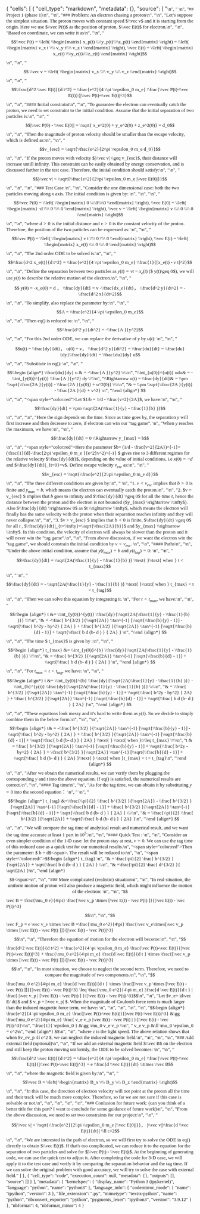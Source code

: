 {
 "cells": [
  {
   "cell_type": "markdown",
   "metadata": {},
   "source": [
    "<font face='Times New Roman' size = 2.5>\n",
    "    \n",
    "## Project 1 (phase 1)\n",
    "\n",
    "### Problem: An electron chasing a proton\n",
    "\n",
    "Let’s suppose the simplest situation. The proton moves with constant speed $\\vec v$ and it is starting from the origin. Here we use $\\vec P(t)$ as the position of proton, $\\vec E(t)$ for electron.\n",
    "\n",
    "Based on coordinate, we can write it as\n",
    "\n",
    "$$\\vec P(t) =  \\left( \\begin{matrix} x_p(t) \\\\y_p(t)\\\\z_p(t)   \\end{matrix} \\right) = \\left( \\begin{matrix} v_x t \\\\ v_y t\\\\ v_z t   \\end{matrix} \\right), \\vec E(t) =  \\left( \\begin{matrix} x_e(t) \\\\y_e(t)\\\\z_e(t)   \\end{matrix} \\right)$$\n",
    "\n",
    "$$ \\vec v =  \\left( \\begin{matrix} v_x \\\\ v_y \\\\ v_z   \\end{matrix} \\right)$$\n",
    "\n",
    "$$\\frac{d^2 \\vec E(t)}{d t^2} = \\frac{e^2}{4 \\pi \\epsilon_0 m_e} \\frac{\\vec P(t)-\\vec E(t)}{|\\vec P(t)-\\vec E(t)|^3}$$\n",
    "\n",
    "#### Initial constraint\n",
    "\n",
    "To guarantee the electron can eventually catch the proton, we need to set constraint to the initial condition. Assume that the initial separation of two particles is:\n",
    "\n",
    "$$|\\vec P(0) - \\vec E(0)| = \\sqrt{ x_e^2(0) +  y_e^2(0) +  z_e^2(0)} = d_0$$\n",
    "\n",
    "Then the magnitude of proton velocity should be smaller than the escape velocity, which is defined as:\n",
    "\n",
    "$$v_{esc} = \\sqrt{\\frac{e^2}{2\\pi \\epsilon_0 m_e d_0}}$$\n",
    "\n",
    "If the proton moves with velocity $|\\vec v| \\geq v_{esc}$, their distance will increase untill infinity. This constraint can be easily obtained by energy conservation, and is discussed farther in the test case. Therefore, the initial condition should satisfy:\n",
    "\n",
    "$$|\\vec v| < \\sqrt{\\frac{e^2}{2\\pi \\epsilon_0 m_e |\\vec E(0)|}}$$\n",
    "\n",
    "\n",
    "### Test Case \n",
    "\n",
    "Consider the one dimensional case: both the two particles moving along $x$ axis. The initial condition is given by: \n",
    "\n",
    "\n",
    "$$\\vec P(0) =  \\left( \\begin{matrix} 0 \\\\0\\\\0   \\end{matrix} \\right), \\vec E(0) =  \\left( \\begin{matrix} -d \\\\ 0 \\\\ 0   \\end{matrix} \\right), \\vec v =  \\left( \\begin{matrix} v  \\\\ 0 \\\\ 0   \\end{matrix} \\right)$$\n",
    "\n",
    "where $d>0$ is the initial distance and $v >0$ is the constant velocity of the proton. Therefore, the position of the two particles can be expressed as: \n",
    "\n",
    "$$\\vec P(t) =  \\left( \\begin{matrix} v  t  \\\\ 0 \\\\ 0   \\end{matrix} \\right), \\vec E(t) =  \\left( \\begin{matrix} x_e(t) \\\\ 0 \\\\ 0   \\end{matrix} \\right)$$\n",
    "\n",
    "The 2nd order ODE to be solved is:\n",
    "\n",
    "$$\\frac{d^2 x_e(t)}{d t^2} = \\frac{e^2}{4 \\pi \\epsilon_0 m_e} \\frac{1}{[x_e(t) - v t]^2}$$\n",
    "\n",
    "Define the separation between two particles as $y(t) = vt - x_e(t)$ ($ y(t)\\geq 0$), we will use $y(t)$ to describe the relative motion of the electron.\n",
    "\n",
    "$$ y(0) = -x_e(0) = d ，   \\frac{dy}{dt} = v -\\frac{dx_e}{dt}，  \\frac{d^2 y}{dt^2} = - \\frac{d^2 x}{dt^2}$$\n",
    "\n",
    "To simplify, also replace the parameter by:\n",
    "\n",
    "$$A = \\frac{e^2}{4 \\pi \\epsilon_0 m_e}$$\n",
    "\n",
    "Then eq() is reduced to: \n",
    "\n",
    "$$\\frac{d^2 y}{dt^2} = -\\frac{A }{y^2}$$\n",
    "\n",
    "For this 2nd order ODE, we can replace the derivative of $y$ by $u(t)$:  \n",
    "\n",
    "$$u(t) = \\frac{dy}{dt}， u(0) = v， \\frac{d^2 y}{dt^2} =  \\frac{du}{dt} = \\frac{du}{dy}\\frac{dy}{dt} = \\frac{du}{dy} u$$\n",
    "\n",
    "Substitute in eq(): \n",
    "\n",
    "$$\\begin {align*}   \\frac{du}{dy} u & = -\\frac{A }{y^2}  \\\\\n",
    "\\int_{u(0)}^{u(t)} udu& = -\\int_{y(0)}^{y(t)} \\frac{A }{y^2} dy  \\\\\n",
    "\\Rightarrow u(t) =  \\frac{dy}{dt}& = \\pm \\sqrt{\\frac{2A }{y(t)} - \\frac{2A }{y(0)} + u^2(0)} \\\\\n",
    "& = \\pm \\sqrt{\\frac{2A }{y(t)} - \\frac{2A }{d} + v^2} \n",
    "\\end {align*} $$\n",
    "\n",
    "<span style=\"color:red\">Let $1/b = 1/d - \\frac{v^2}{2A}$</span>, we have:\n",
    "\n",
    "$$\\frac{dy}{dt} = \\pm \\sqrt{2A(\\frac{1}{y} - \\frac{1}{b} )}$$\n",
    "\n",
    "\n",
    "Here the sign depends on the time. Since as time goes by, the separation $y$ will first increase and then decrease to zero, if electron can win our \"tag game\". \n",
    "When $y$ reaches the maximum, we have:\n",
    "\n",
    "$$\\frac{dy}{dt} = 0 \\Rightarrow y_{max} = b$$\n",
    "\n",
    "<span style=\"color:red\">Here the parameter $b= (1/d - \\frac{v^2}{2A})^{-1}=(\\frac{1}{d}-\\frac{2\\pi \\epsilon_0 m_e }{e^2}v^2)^{-1} $</span> gives rise to 3 different regimes for the relative velocity $\\frac{dy}{dt}$, depending on the value of initial conditions, i.e $x(0)=-d$ and $\\frac{dy}{dt}|_{t=0}=v$. Define escape velocity $v_{esc}$ as:\n",
    "\n",
    " $$v_{esc} =  \\sqrt{\\frac{e^2}{2\\pi \\epsilon_0 m_e d}}$$\n",
    "\n",
    "The three different conditions are given by:\n",
    "    \n",
    "1.  $v < v_{esc}$ implies that $b>0$ is finite and  $y_{max}=b$, which means the electron can eventually catch the proton.\n",
    "\n",
    "2.  $v = v_{esc} $ implies that $b$ goes to infinity and $\\frac{dy}{dt} \\geq 0$ for all the time $t$, hence the distance between the proton and the electron is not bounded ($y_{max} \\rightarrow \\infty$). Also $\\frac{dy}{dt} \\rightarrow 0$ as $t \\rightarrow \\infty$, which means the electron will finally has the same velocity with the proton when their separation reaches infinity and they will never collapse.\n",
    "\n",
    "3.  $v > v_{esc} $  implies that $b<0$ is finite,  $\\frac{dy}{dt} \\geq 0$ for all $t$ , $\\frac{dy}{dt}|_{t=\\infty}=\\sqrt{\\frac{2A}{b}}$ and  $y_{max} \\rightarrow \\infty$. In this condition, the velocity of electron will always be slower than the proton and it will never win the \"tag game\".\n",
    "\n",
    "From above discussion, if we want the electron win the \"tag game\", we should constrain the initial condition by $v<v_{esc}$. \n",
    "\n",
    "#### Paths\n",
    "\n",
    "Under the above initial condition, assume that $y(t_{max}) = b$ and $y(t_{tag}) = 0$: \n",
    "\n",
    "$$\\frac{dy}{dt} =   \\sqrt{2A(\\frac{1}{y} - \\frac{1}{b} )} \\text{ }\\text{ when } t < t_{max}$$\n",
    " \n",
    "$$\\frac{dy}{dt} =  - \\sqrt{2A(\\frac{1}{y} - \\frac{1}{b} )} \\text{ }\\text{ when } t_{max} < t < t_{tag}$$\n",
    "\n",
    "Then we can solve this equation by integrating it. \n",
    "For $t <  t_{max}$, we have:\n",
    "\n",
    "$$\\begin {align*}  t &= \\int_{y(0)}^{y(t)} \\frac{dy}{\\sqrt{2A(\\frac{1}{y} - \\frac{1}{b} )}} \\\\\n",
    "& = -\\frac{ b^{3/2} }{\\sqrt{2A}} \\tan^{-1} [\\sqrt{\\frac{b}{y} - 1}]  -  \\sqrt{\\frac{ b^2y - by^2} { 2A}  } + \\frac{ b^{3/2} }{\\sqrt{2A}} \\tan^{-1} [\\sqrt{\\frac{b}{d} - 1}]  +  \\sqrt{\\frac{ b d (b-  d ) } { 2A}  } \n",
    "\\end {align*} $$\n",
    "\n",
    "The time  $ t_{max}$ is given by :\n",
    "\n",
    "$$\\begin {align*}  t_{max} &= \\int_{y(0)}^{b} \\frac{dy}{\\sqrt{2A(\\frac{1}{y} - \\frac{1}{b} )}} \\\\\n",
    "& =  \\frac{ b^{3/2} }{\\sqrt{2A}} \\tan^{-1} [\\sqrt{\\frac{b}{d} - 1}]  +  \\sqrt{\\frac{ b d (b-  d ) } { 2A}  } \n",
    "\\end {align*} $$\n",
    "\n",
    "For $t_{max} < t < t_{tag}$, we have: \n",
    "\n",
    "$$\\begin {align*}  t &= \\int_{y(0)}^{b} \\frac{dy}{\\sqrt{2A(\\frac{1}{y} - \\frac{1}{b} )}} -\\int_{b}^{y(t)} \\frac{dy}{\\sqrt{2A(\\frac{1}{y} - \\frac{1}{b} )}} \\\\\n",
    "& =  \\frac{ b^{3/2} }{\\sqrt{2A}} \\tan^{-1} [\\sqrt{\\frac{b}{y} - 1}]  +  \\sqrt{\\frac{ b^2y - by^2} { 2A}  }  + \\frac{ b^{3/2} }{\\sqrt{2A}} \\tan^{-1} [\\sqrt{\\frac{b}{d} - 1}]  +  \\sqrt{\\frac{ b d (b-  d ) } { 2A}  }\n",
    "\\end {align*} $$\n",
    "\n",
    "These equations look messy and it's hard to write them as $y(t)$. So we decide to simply combine them in the below form.\n",
    "\n",
    "\n",
    "$$\\begin {align*}  t& = -\\frac{ b^{3/2} }{\\sqrt{2A}} \\tan^{-1} [\\sqrt{\\frac{b}{y} - 1}]  -  \\sqrt{\\frac{ b^2y - by^2} { 2A}  } + \\frac{ b^{3/2} }{\\sqrt{2A}} \\tan^{-1} [\\sqrt{\\frac{b}{d} - 1}]  +  \\sqrt{\\frac{ b d (b-  d ) } { 2A}  }  \\text{ } \\text{ when }t\\leq  t_{max} \\\\\n",
    "t & =  \\frac{ b^{3/2} }{\\sqrt{2A}} \\tan^{-1} [\\sqrt{\\frac{b}{y} - 1}]  +  \\sqrt{\\frac{ b^2y - by^2} { 2A}  }  + \\frac{ b^{3/2} }{\\sqrt{2A}} \\tan^{-1} [\\sqrt{\\frac{b}{d} - 1}]  +  \\sqrt{\\frac{ b d (b-  d ) } { 2A}  }\\text{ } \\text{ when }t_{max} < t < t_{tag}\n",
    "\\end {align*} $$\n",
    "\n",
    "After we obtain the numerical results, we can verify them by plugging the corresponding $y$ and $t$ into the above equation. If eq() is satisfied, the numerical results are correct.\n",
    "\n",
    "#### Tag time\n",
    "\n",
    "As for the tag time, we can obtain it by substituting $y = 0$ into the second equation： \n",
    " \n",
    "$$\\begin {align*}  t_{tag} &=\\frac{\\pi}{2} \\frac{ b^{3/2} }{\\sqrt{2A}}   - \\frac{ b^{3/2} }{\\sqrt{2A}} \\tan^{-1} [\\sqrt{\\frac{b}{d} - 1}]  + \\frac{ b^{3/2} }{\\sqrt{2A}} \\tan^{-1} [\\sqrt{\\frac{b}{d} - 1}]  +  \\sqrt{\\frac{ b d (b-  d ) } { 2A}  } \\\\\n",
    "& = \\frac{\\pi}{2} \\frac{ b^{3/2} }{\\sqrt{2A}}    +  \\sqrt{\\frac{ b d (b-  d ) } { 2A}  }\n",
    "\\end {align*} $$\n",
    "\n",
    "We will compare the tag time of analytical result and numerical result, and we want the tag time accurate at least $1$ part in $10^{5}$.\n",
    "\n",
    "#### Quick Test : \n",
    "\n",
    "Consider an even simpler condition of the 1-D case: let the proton stay at rest, $v = 0$. We can use the tag time of this reduced case as a quick test for our numerical results.\n",
    "<span style=\"color:red\">Then the parameter:  $ b =  d$</span>. The result will be reduced to:\n",
    "\n",
    "<span style=\"color:red\">$$\\begin {align*}  t_{tag} \n",
    "& = \\frac{\\pi}{2} \\frac{ b^{3/2} }{\\sqrt{2A}}    +  \\sqrt{\\frac{ b d (b-  d ) } { 2A}  } \\\\\n",
    "&  =\\frac{\\pi}{2} \\frac{ d^{3/2} }{ \\sqrt{2A} }\n",
    "\\end {align*} $$</span>\n",
    "\n",
    "### More complicated (realistic) situation\n",
    "\n",
    "In real situation, the uniform motion of proton will also produce a magnetic field, which might influence the motion of the electron: \n",
    "\n",
    "$$\\vec B = \\frac{\\mu_0 e}{4\\pi} \\frac{\\vec v_p \\times [\\vec E(t) - \\vec P(t) ]}{|\\vec E(t) - \\vec P(t)|^3}$$\n",
    "\n",
    "$$\\vec F_p = e \\vec v_e \\times \\vec B =\\frac{\\mu_0 e^2}{4\\pi}    \\frac{\\vec v_e\\times[\\vec v_p \\times [\\vec E(t) - \\vec P(t) ]]}{|\\vec E(t) - \\vec P(t)|^3}$$\n",
    "\n",
    "Therefore the equation of motion for the electron will become:\n",
    "\n",
    "$$\\frac{d^2 \\vec E(t)}{d t^2} = \\frac{e^2}{4 \\pi \\epsilon_0 m_e} \\frac{\\vec P(t)-\\vec E(t)}{|\\vec P(t)-\\vec E(t)|^3} + \\frac{\\mu_0 e^2}{4\\pi m_e} \\frac{d \\vec E(t)}{d t }  \\times \\frac{[\\vec v_p \\times [\\vec E(t) - \\vec P(t) ]]}{|\\vec E(t) - \\vec P(t)|^3}$$\n",
    "\n",
    "In most situation, we choose to neglect the second term. Therefore, we need to compare the magnitude of two components.\n",
    "\n",
    "$$\\frac{\\mu_0 e^2}{4\\pi m_e} \\frac{d \\vec E(t)}{d t }  \\times \\frac{[\\vec v_p \\times [\\vec E(t) - \\vec P(t) ]]}{|\\vec E(t) - \\vec P(t)|^3} \\leq \\frac{\\mu_0 e^2}{4\\pi m_e} |\\frac{d \\vec E(t)}{d t } | \\frac{ |\\vec v_p |  [\\vec E(t) - \\vec P(t) ] }{|\\vec E(t) - \\vec P(t)|^3}$$\n",
    "\n",
    "Let $v_e= |d\\vec E/ dt| $ and $ v_p = |\\vec v_p| $. When the magnitude of Coulomb force term is much larger than the induced magnetic force term, we have: \n",
    "\n",
    "\n",
    "\n",
    "\n",
    "$$\\begin {align*}   \\frac{e^2}{4 \\pi \\epsilon_0 m_e} \\frac{|\\vec P(t)-\\vec E(t)|}{|\\vec P(t)-\\vec E(t)|^3} &\\gg \\frac{\\mu_0 e^2}{4\\pi m_e}   \\frac{ v_e  v_p   |\\vec E(t) - \\vec P(t) | }{|\\vec E(t) - \\vec P(t)|^3}\\\\\n",
    "\\frac{1}{  \\epsilon_0 }   &\\gg \\mu_0  v_e  v_p  \\\\\n",
    "  v_e  v_p    &\\ll \\mu_0  \\epsilon_0  = c^2\n",
    "\\end {align*} $$\n",
    "\n",
    "where $c$ is the light speed. The above relation shows that when $v_ev_p \\ll c^2 $, we can neglect the induced magnetic field.\n",
    "\n",
    "\n",
    "\n",
    "### Add external field (optional)\n",
    "\n",
    "If we add an external magnetic field $\\vec B$ on the electron and still keep the proton moving uniformly, the ODE to be solved becomes: \n",
    "\n",
    "$$\\frac{d^2 \\vec E(t)}{d t^2} = \\frac{e^2}{4 \\pi \\epsilon_0 m_e} \\frac{\\vec P(t)-\\vec E(t)}{|\\vec P(t)-\\vec E(t)|^3} + e \\frac{d \\vec E(t)}{dt} \\times \\vec B$$\n",
    "\n",
    "where the magnetic field is given by:\n",
    "\n",
    "$$\\vec B =  \\left( \\begin{matrix} B_x \\\\ B_y \\\\ B_z   \\end{matrix} \\right)$$\n",
    "\n",
    "In this case, the direction of electron velocity will not point at the proton all the time and their track will be much more complex. Therefore, so far we are not sure if this case is solvable or not.\n",
    "\n",
    "\n",
    "\n",
    "\n",
    "### Conlusion for future work: (can you think of a better title for this part? I want to conclude for some guidance of future work)\n",
    "\n",
    "From the above discussion, we need to set two constraints for our project:\n",
    "\n",
    "$$|\\vec v| < \\sqrt{\\frac{e^2}{2\\pi \\epsilon_0 m_e |\\vec E(0)|}}， |\\vec v||\\frac{d \\vec E(t)}{dt}| \\ll c^2$$\n",
    "\n",
    "We are interested in the path of electron, so we will first try to solve the ODE in eq() directly to obtain $\\vec E(t)$. If that's too complicated, we can reduce it to the equation for the separation of two particles and solve for $|\\vec P(t) - \\vec E(t)|$. At the beginning of generating code, we can use the quick test to adjust it. After completing the code for 3-D case, we will apply it to the test case and verify it by comparing the separation behavior and the tag time. If we can solve the original problem with good accuracy, we will try to solve the case with external field."
   ]
  },
  {
   "cell_type": "code",
   "execution_count": null,
   "metadata": {},
   "outputs": [],
   "source": []
  }
 ],
 "metadata": {
  "kernelspec": {
   "display_name": "Python 3 (ipykernel)",
   "language": "python",
   "name": "python3"
  },
  "language_info": {
   "codemirror_mode": {
    "name": "ipython",
    "version": 3
   },
   "file_extension": ".py",
   "mimetype": "text/x-python",
   "name": "python",
   "nbconvert_exporter": "python",
   "pygments_lexer": "ipython3",
   "version": "3.9.12"
  }
 },
 "nbformat": 4,
 "nbformat_minor": 4
}
